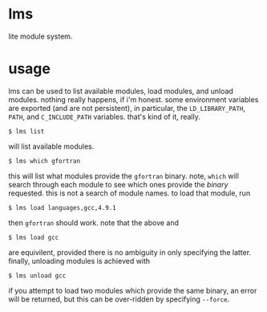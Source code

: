 lms
===
lite module system.

usage
=====
lms can be used to list available modules, load modules, and unload modules. nothing really happens, if i'm honest. some environment variables are exported (and are not persistent), in particular, the `LD_LIBRARY_PATH`, `PATH`, and `C_INCLUDE_PATH` variables. that's kind of it, really.

    $ lms list

will list available modules.

    $ lms which gfortran

this will list what modules provide the `gfortran` binary. note, `which` will search through each module to see which ones provide the *binary* requested. this is not a search of module names. to load that module, run

    $ lms load languages,gcc,4.9.1

then `gfortran` should work. note that the above and
    
    $ lms load gcc

are equivilent, provided there is no ambiguity in only specifying the latter. finally, unloading modules is achieved with

    $ lms unload gcc

if you attempt to load two modules which provide the same binary, an error will be returned, but this can be over-ridden by specifying `--force`.
